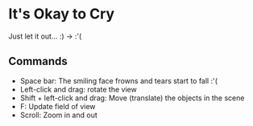 # It's Okay to Cry
Just let it out...
:) -> :'(

## Commands
- Space bar: The smiling face frowns and tears start to fall :'(
- Left-click and drag: rotate the view
- Shift + left-click and drag: Move (translate) the objects in the scene
- F: Update field of view
- Scroll: Zoom in and out
